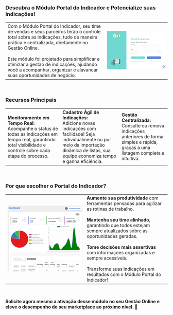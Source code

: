 ### Descubra o Módulo Portal do Indicador e Potencialize suas Indicações!

| | |
|-|-|
|Com o Módulo Portal do Indicador, seu time de vendas e seus parceiros terão o controle total sobre as indicações, tudo de maneira prática e centralizada, diretamente no Gestão Online.<br><br>Este módulo foi projetado para simplificar e otimizar a gestão de indicações, ajudando você a acompanhar, organizar e alavancar suas oportunidades de negócio. |![](https://github.com/Gestao-Online/public-docs/blob/7d75b4091da11c3b6513519d57f82c8e931e15fd/erp-v2/marketplace/extensions/br.com.gestao-online.module.portal-indicador/assets/modulo_portal_indicador_02.png?raw=true) |

<br>

### Recursos Principais

| | | |
|-|-|-|
|**Monitoramento em Tempo Real:**<br>Acompanhe o status de todas as indicações em tempo real, garantindo total visibilidade e controle sobre cada etapa do processo. |**Cadastro Ágil de Indicações:**<br>Adicione novas indicações com facilidade! Seja individualmente ou por meio da importação dinâmica de listas, sua equipe economiza tempo e ganha eficiência. |**Gestão Centralizada:**<br>Consulte ou remova indicações anteriores de forma simples e rápida, graças a uma listagem completa e intuitiva. |

<br>

### Por que escolher o Portal do Indicador?

| | |
|-|-|
|![](https://github.com/Gestao-Online/public-docs/blob/7d75b4091da11c3b6513519d57f82c8e931e15fd/erp-v2/marketplace/extensions/br.com.gestao-online.module.portal-indicador/assets/modulo_portal_indicador_01.png?raw=true) |**Aumente sua produtividade** com ferramentas pensadas para agilizar as rotinas de trabalho.<br><br>**Mantenha seu time alinhado**, garantindo que todos estejam sempre atualizados sobre as oportunidades geradas.<br><br>**Tome decisões mais assertivas** com informações organizadas e sempre acessíveis.<br><br>Transforme suas indicações em resultados com o Módulo Portal do Indicador! |

<br>

**Solicite agora mesmo a ativação desse módulo no seu Gestão Online e eleve o desempenho do seu marketplace ao próximo nível. 🚀**